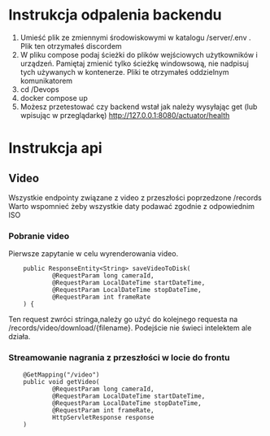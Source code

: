 # Instrukcja odpalenia backendu
1. Umieść plik ze zmiennymi środowiskowymi w katalogu /server/.env  . Plik ten otrzymałeś discordem
2. W pliku compose podaj ścieżki do plików wejściowych użytkowników i urządzeń. Pamiętaj zmienić tylko ścieżkę windowsową, nie nadpisuj tych używanych w kontenerze. Pliki te otrzymałeś oddzielnym komunikatorem
2. cd /Devops
3. docker compose up
4. Możesz przetestować czy backend wstał jak należy wysyłając get (lub wpisując w przeglądarkę) http://127.0.0.1:8080/actuator/health

# Instrukcja api
## Video
Wszystkie endpointy związane z video z przeszłości poprzedzone /records
Warto wspomnieć żeby wszystkie daty podawać zgodnie z odpowiednim ISO
### Pobranie video
Pierwsze zapytanie w celu wyrenderowania video.

```
    public ResponseEntity<String> saveVideoToDisk(
            @RequestParam long cameraId,
            @RequestParam LocalDateTime startDateTime,
            @RequestParam LocalDateTime stopDateTime,
            @RequestParam int frameRate
    ) {
```
Ten request zwróci stringa,należy go użyć do kolejnego requesta na /records/video/download/{filename}. Podejście nie świeci intelektem ale działa.

### Streamowanie nagrania z przeszłości w locie do frontu
```
    @GetMapping("/video")
    public void getVideo(
            @RequestParam long cameraId,
            @RequestParam LocalDateTime startDateTime,
            @RequestParam LocalDateTime stopDateTime,
            @RequestParam int frameRate,
            HttpServletResponse response
    )
```

